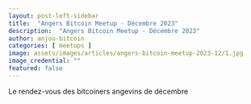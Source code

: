 ```yaml
---
layout: post-left-sidebar
title:  "Angers Bitcoin Meetup - Décembre 2023"
description:  "Angers Bitcoin Meetup - Décembre 2023"
author: anjou-bitcoin
categories: [ meetups ]
image: assets/images/articles/angers-bitcoin-meetup-2023-12/1.jpg
image_credential: ""
featured: false
---
```


Le rendez-vous des bitcoiners angevins de décembre

